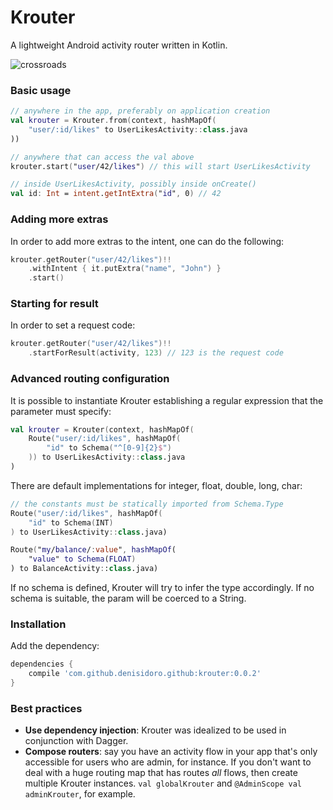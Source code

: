 # Krouter
A lightweight Android activity router written in Kotlin.

![crossroads](https://cloud.githubusercontent.com/assets/3226564/18612759/e81f369c-7d38-11e6-9a3d-b9da6fdc6944.png)

### Basic usage

```kotlin
// anywhere in the app, preferably on application creation
val krouter = Krouter.from(context, hashMapOf(
    "user/:id/likes" to UserLikesActivity::class.java
))

// anywhere that can access the val above
krouter.start("user/42/likes") // this will start UserLikesActivity

// inside UserLikesActivity, possibly inside onCreate()
val id: Int = intent.getIntExtra("id", 0) // 42
```

### Adding more extras

In order to add more extras to the intent, one can do the following:
```kotlin
krouter.getRouter("user/42/likes")!!
    .withIntent { it.putExtra("name", "John") }
    .start()
```

### Starting for result

In order to set a request code:
```kotlin
krouter.getRouter("user/42/likes")!!
    .startForResult(activity, 123) // 123 is the request code
```

### Advanced routing configuration

It is possible to instantiate Krouter establishing a regular expression that the parameter must specify:
```kotlin
val krouter = Krouter(context, hashMapOf(
    Route("user/:id/likes", hashMapOf(
        "id" to Schema("^[0-9]{2}$")
    )) to UserLikesActivity::class.java
)
```

There are default implementations for integer, float, double, long, char:
```kotlin
// the constants must be statically imported from Schema.Type
Route("user/:id/likes", hashMapOf(
    "id" to Schema(INT)
) to UserLikesActivity::class.java)

Route("my/balance/:value", hashMapOf(
    "value" to Schema(FLOAT)
) to BalanceActivity::class.java)
```

If no schema is defined, Krouter will try to infer the type accordingly.
If no schema is suitable, the param will be coerced to a String.

### Installation

Add the dependency:
```gradle
dependencies {
    compile 'com.github.denisidoro.github:krouter:0.0.2'
}
```

### Best practices

- **Use dependency injection**: Krouter was idealized to be used in conjunction with Dagger.
- **Compose routers**: say you have an activity flow in your app that's only accessible for users who are admin, for instance. If you don't want to deal with a huge routing map that has routes *all* flows, then create multiple Krouter instances. `val globalKrouter` and `@AdminScope val adminKrouter`, for example.
